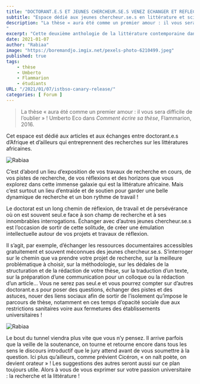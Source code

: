 ```yaml
---
title: "DOCTORANT.E.S ET JEUNES CHERCHEUR.SE.S VENEZ ECHANGER ET REFLECHIR ENSEMBLE !"
subtitle: "Espace dédié aux jeunes chercheur.se.s en littérature et sciences humaines"
description: "La thèse « aura été comme un premier amour : il vous sera difficile de l’oublier » ! Umberto Eco dans Comment écrire sa thèse, Flammarion, 2016. Cet espace est dédié aux articles et aux échanges entre doctorant.e.s d’Afrique et d’ailleurs qui entreprennent des recherches sur les littératures africaines. 
"
excerpt: "Cette deuxième anthologie de la littérature contemporaine dans la région des Grands Lacs africains a choisi de placer la paix au centre des enjeux esthétiques et sociétaux"
date: 2021-01-07 
author: "Rabiaa"
image: "https://boremandjo.imgix.net/pexels-photo-6210499.jpeg"
published: true
tags:
    - thèse
    - Umberto
    - Flammarion
    - étudiants
URL: "/2021/01/07/istbso-canary-release/"
categories: [ Forum ]
---
```



> La thèse « aura été comme un premier amour : il vous sera difficile de l’oublier » ! Umberto Eco dans *Comment écrire sa thèse*, Flammarion, 2016.

Cet espace est dédié aux articles et aux échanges entre doctorant.e.s d’Afrique et d’ailleurs qui entreprennent des recherches sur les littératures africaines. 


![Rabiaa](https://boremandjo.imgix.net/istockphoto-1128717722-612x612.jpg)

C’est d’abord un lieu d’exposition de vos travaux de recherche en cours, de vos pistes de recherche, de vos réflexions et des horizons que vous explorez dans cette immense galaxie qui est la littérature africaine. Mais c’est surtout un lieu d’entraide et de soutien pour garder une belle dynamique de recherche et un bon rythme de travail !

Le doctorat est un long chemin de réflexion, de travail et de persévérance où on est souvent seul.e face à son champ de recherche et à ses innombrables interrogations. Échanger avec d’autres jeunes chercheur.se.s est l’occasion de sortir de cette solitude, de créer une émulation intellectuelle autour de vos projets et travaux de réflexion. 

Il s’agit, par exemple, d’échanger les ressources documentaires accessibles gratuitement et souvent méconnues des jeunes chercheur.se.s.
S’interroger sur le chemin que va prendre votre projet de recherche, sur la meilleure problématique à choisir, sur la méthodologie, sur les dédales de la structuration et de la rédaction de votre thèse, sur la traduction d’un texte, sur la préparation d’une communication pour un colloque ou la rédaction d’un article… Vous ne serez pas seul.e et vous pourrez compter sur d’autres doctorant.e.s pour poser des questions, échanger des pistes et des astuces, nouer des liens sociaux afin de sortir de l’isolement qu’impose le parcours de thèse, notamment en ces temps d’opacité sociale due aux restrictions sanitaires voire aux fermetures des établissements universitaires !

![Rabiaa](https://boremandjo.imgix.net/istockphoto-512746852-612x612.jpg)

Le bout du tunnel viendra plus vite que vous n’y pensez. Il arrive parfois que la veille de la soutenance, on tourne et retourne encore dans tous les sens le discours introductif que le jury attend avant de vous soumettre à la question. Ici plus qu’ailleurs, comme prévient Cicéron, « on naît poète, on devient orateur » ! Les suggestions des autres seront aussi sur ce plan toujours utile. 
Alors à vous de vous exprimer sur votre passion universitaire : la recherche et la littérature !
